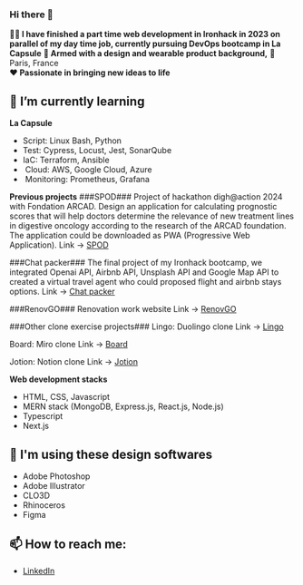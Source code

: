 ### Hi there 👋

**👩‍💻 I have finished a part time web development in Ironhack in 2023 on parallel of my day time job, currently pursuing DevOps bootcamp in La Capsule**
**🔭 Armed with a design and wearable product background,** 
📍 Paris, France  
**❤️ Passionate in bringing new ideas to life**

## 🌱 I’m currently learning
**La Capsule** 
- Script: Linux Bash, Python
- Test: Cypress, Locust, Jest, SonarQube
- IaC: Terraform, Ansible
-  Cloud: AWS, Google Cloud, Azure
-  Monitoring: Prometheus, Grafana

**Previous projects**
###SPOD###
Project of hackathon digh@action 2024 with Fondation ARCAD.
Design an application for calculating prognostic scores that will help doctors determine the relevance of new treatment lines in digestive oncology according to the research of the ARCAD foundation.
The application could be downloaded as PWA (Progressive Web Application).
Link -> [SPOD](https://spod.vercel.app)

###Chat packer###
The final project of my Ironhack bootcamp, we integrated Openai API, Airbnb API, Unsplash API and Google Map API to created a virtual travel agent who could proposed flight and airbnb stays options.
Link -> [Chat packer](https://chat-packer.netlify.app)

###RenovGO###
Renovation work website
Link -> [RenovGO](https://renov-go.fr)

###Other clone exercise projects###
Lingo: Duolingo clone
Link -> [Lingo](https://lingo-beige.vercel.app)

Board: Miro clone
Link -> [Board](https://board-app-xi.vercel.app)

Jotion: Notion clone
Link -> [Jotion](https://jotion-gamma-nine.vercel.app)

**Web development stacks**
- HTML, CSS, Javascript
- MERN stack (MongoDB, Express.js, React.js, Node.js)
- Typescript
- Next.js

## 🎨 I'm using these design softwares
- Adobe Photoshop
- Adobe Illustrator
- CLO3D
- Rhinoceros
- Figma

## 📫 How to reach me:
- [LinkedIn](https://www.linkedin.com/in/rachelpytse/)
